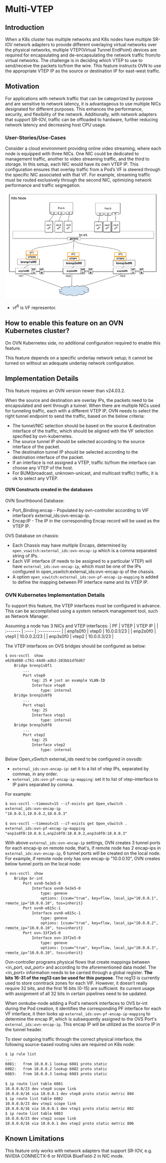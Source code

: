 # Multi-VTEP

## Introduction

When a K8s cluster has multiple networks and K8s nodes have multiple SR-IOV
network adapters to provide different overlaying virtual networks over the
physical networks, multiple VTEP(Virtual Tunnel EndPoint) devices are
required for encapsulating and de-encapsulating the network traffic from/to
virtual networks. The challenge is in deciding which VTEP to use to
send/receive the packets to/from the wire. This feature instructs OVN to use
the appropriate VTEP IP as the source or destination IP for east-west traffic.

## Motivation

For applications with network traffic that can be categorized by purpose and
are sensitive to network latency, it is advantageous to use multiple NICs
designated for different purposes. This enhances the performance, security,
and flexibility of the network. Additionally, with network adapters that
support SR-IOV, traffic can be offloaded to hardware, further reducing
network latency and decreasing host CPU usage.


### User-Stories/Use-Cases

Consider a cloud environment providing online video streaming,
where each node is equipped with three NICs. One NIC could be dedicated to
management traffic, another to video streaming traffic, and the third to
storage. In this setup, each NIC would have its own VTEP IP. This
configuration ensures that overlay traffic from a Pod’s VF is steered through
the specific NIC associated with that VF. For example, streaming traffic must
be routed exclusively through the second NIC, optimizing network performance
and traffic segregation.

![multi-vtep](../../images/multi-vtep.png)

* vf<sup>R</sup> is VF representor.

## How to enable this feature on an OVN Kubernetes cluster?

On OVN Kubernetes side, no additional configuration required to enable this feature.

This feature depends on a specific underlay network setup; it cannot be turned on
without an adequate underlay network configuration.

## Implementation Details

This feature requires an OVN version newer than v24.03.2.

When the source and destination are overlay IPs, the packets need to be
encapsulated and sent through a tunnel. When there are multiple NICs
used for tunneling traffic, each with a different VTEP IP, OVN needs
to select the right tunnel endpoint to send the traffic, based on the
below criteria:

* The tunnel/NIC selection should be based on the source & destination
  interface of the traffic, which should be aligned with the VF selection
  specified by ovn-kubernetes.
* The source tunnel IP should be selected according to the source
  interface of the packet.
* The destination tunnel IP should be selected according to the destination
  interface of the packet.
* If an interface is not assigned a VTEP, traffic to/from the interface can
  choose any VTEP of the host.
* For BUM(broadcast, unknown-unicast, and multicast traffic) traffic, it
  is ok to select any VTEP.

#### OVN Constructs created in the databases

OVN Sourthbound Database:
* Port_Binding:encap - Populated by ovn-controller according to VIF
  interface’s external_ids:ovn-encap-ip.
* Encap:IP - The IP in the corresponding Encap record will be used
  as the VTEP IP.

OVS Database on chassis:
* Each Chassis may have multiple Encaps, determined by
  `open_vswitch:external_ids:ovn-encap-ip` which is a comma separated
  string of IPs.
* Each VIF interface (if needs to be assigned to a particular VTEP)
  will have `external_ids:ovn-encap-ip`, which must be one of the IPs
  configured in open_vswitch:external_ids:ovn-encap-ip of the chassis.
* A option `open_vswitch:external_ids:ovn-pf-encap-ip-mapping` is
  added to define the mapping between PF interface name and its VTEP IP.


### OVN Kubernetes Implementation Details

To support this feature, the VTEP interfaces must be configured in advance.
This can be accomplished using a system network management tool, such as
Network Manager.

Assuming a node has 3 NICs and VTEP interfaces:
| PF       | VTEP  | VTEP IP      |
| :------- | :---- | :----------- |
| enp1s0f0 | vtep0 | 10.0.0.1/23 |
| enp2s0f0 | vtep1 | 10.0.0.2/23 |
| enp3s0f0 | vtep2 | 10.0.0.3/23 |


The VTEP interfaces on OVS bridges should be configured as below:
```
$ ovs-vsctl  show
e620a080-c761-44d0-adb3-203bb1df6d67
    Bridge brenp1s0f1
        ...
        Port vtep0
            tag: 25 # just an example VLAN-ID
            Interface vtep0
                type: internal
    Bridge brenp2s0f0
        ...
        Port vtep1
            tag: 25
            Interface vtep1
                type: internal
    Bridge brenp3s0f0
        ...
        Port vtep2
            tag: 25
            Interface vtep2
                type: internal
```

Below Open_vSwitch external_ids need to be configured in osvsdb:
- `external_ids:ovn-encap-ip`: set it to a list of vtep IPs, separated by
  commas, in any order.
- `external_ids:ovn-pf-encap-ip-mapping`: set it to list of vtep-interface
  to IP pairs separated by comma.

For example:
```
$ ovs-vsctl --timeout=15 --if-exists get Open_vSwitch . external_ids:ovn-encap-ip
"10.0.0.1,10.0.0.2,10.0.0.3"

$ ovs-vsctl --timeout=15 --if-exists get Open_vSwitch . external_ids:ovn-pf-encap-ip-mapping
"enp1s0f0:10.0.0.1,enp2s0f0:10.0.0.2,enp3s0f0:10.0.0.3"
```
With above `external_ids:ovn-encap-ip` settings, OVN creates 3 tunnel ports for
each encap-ip on remote node, that's, if remote node has 2 encap-ips in
`external_ids:ovn-encap-ip`, 6 tunnel ports will be created on the local node.
For example, if remote node only has one encap-ip "10.0.0.10", OVN creates
below tunnel ports on the local node:
```
$ ovs-vsctl  show
    Bridge br-int
        Port ovn0-5e3e5-0
            Interface ovn0-5e3e5-0
                type: geneve
                options: {csum="true", key=flow, local_ip="10.0.0.1", remote_ip="10.0.0.10", tos=inherit}
        Port ovn0-e815c-1
            Interface ovn0-e815c-1
                type: geneve
                options: {csum="true", key=flow, local_ip="10.0.0.2", remote_ip="10.0.0.10", tos=inherit}
        Port ovn-33f2e5-0
            Interface ovn-33f2e5-0
                type: geneve
                options: {csum="true", key=flow, local_ip="10.0.0.3", remote_ip="10.0.0.10", tos=inherit}
```


Ovn-controller programs physical flows that create mappings between
<in_port, out_port> and <tunnel port> according to the aforementioned data
model. The <in_port> information needs to be carried through a global register.
**The bits 16-31 of the reg13 can be used for this purpose**. The reg13 is
currently used to store conntrack zones for each VIF. However, it doesn’t
really require 32 bits, and the first 16 bits (0-15) are sufficient. Its
current usage with assignment of all 32 bits in certain pipelines need
to be updated.

When ovnkube-node adding a Pod's network interfaces to OVS br-int during the Pod
creation, it identifies the corresponding PF interface for each VF interface, it
then looks up `external_ids:ovn-pf-encap-ip-mapping` to determine the encap IP,
which is subsequently assigned to the OVS Port's `external_ids:ovn-encap-ip`.
This encap IP will be utilized as the source IP in the tunnel header.

To steer outgoing traffic through the correct physical interface,
the following source-based routing rules are required on K8s node:

```
$ ip rule list
...
6081:   from 10.0.0.1 lookup 6081 proto static
6082:   from 10.0.0.2 lookup 6082 proto static
6083:   from 10.0.0.3 lookup 6083 proto static

$ ip route list table 6081
10.0.0.0/23 dev vtep0 scope link
10.0.0.0/16 via 10.0.0.1 dev vtep0 proto static metric 804
$ ip route list table 6082
10.0.0.0/23 dev vtep1 scope link
10.0.0.0/16 via 10.0.0.1 dev vtep1 proto static metric 802
$ ip route list table 6083
10.0.0.0/23 dev vtep2 scope link
10.0.0.0/16 via 10.0.0.1 dev vtep2 proto static metric 806
```

## Known Limitations

This feature only works with network adapters that support SR-IOV,
e.g. NVIDIA CONNECTX-6 or NVIDIA BlueField-2 in NIC mode.
